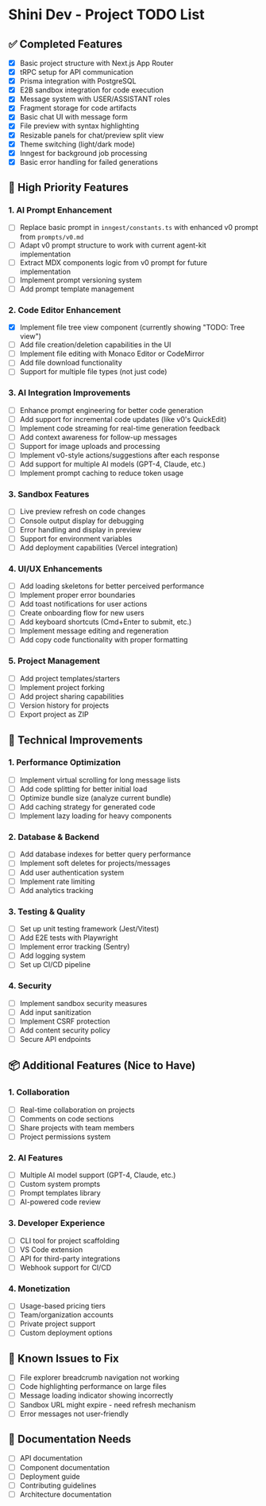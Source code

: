 # Shini Dev - Project TODO List

## ✅ Completed Features
- [x] Basic project structure with Next.js App Router
- [x] tRPC setup for API communication
- [x] Prisma integration with PostgreSQL
- [x] E2B sandbox integration for code execution
- [x] Message system with USER/ASSISTANT roles
- [x] Fragment storage for code artifacts
- [x] Basic chat UI with message form
- [x] File preview with syntax highlighting
- [x] Resizable panels for chat/preview split view
- [x] Theme switching (light/dark mode)
- [x] Inngest for background job processing
- [x] Basic error handling for failed generations

## 🚀 High Priority Features

### 1. AI Prompt Enhancement
- [ ] Replace basic prompt in `inngest/constants.ts` with enhanced v0 prompt from `prompts/v0.md`
- [ ] Adapt v0 prompt structure to work with current agent-kit implementation
- [ ] Extract MDX components logic from v0 prompt for future implementation
- [ ] Implement prompt versioning system
- [ ] Add prompt template management

### 2. Code Editor Enhancement
- [x] Implement file tree view component (currently showing "TODO: Tree view")
- [ ] Add file creation/deletion capabilities in the UI
- [ ] Implement file editing with Monaco Editor or CodeMirror
- [ ] Add file download functionality
- [ ] Support for multiple file types (not just code)

### 3. AI Integration Improvements
- [ ] Enhance prompt engineering for better code generation
- [ ] Add support for incremental code updates (like v0's QuickEdit)
- [ ] Implement code streaming for real-time generation feedback
- [ ] Add context awareness for follow-up messages
- [ ] Support for image uploads and processing
- [ ] Implement v0-style actions/suggestions after each response
- [ ] Add support for multiple AI models (GPT-4, Claude, etc.)
- [ ] Implement prompt caching to reduce token usage

### 3. Sandbox Features
- [ ] Live preview refresh on code changes
- [ ] Console output display for debugging
- [ ] Error handling and display in preview
- [ ] Support for environment variables
- [ ] Add deployment capabilities (Vercel integration)

### 4. UI/UX Enhancements
- [ ] Add loading skeletons for better perceived performance
- [ ] Implement proper error boundaries
- [ ] Add toast notifications for user actions
- [ ] Create onboarding flow for new users
- [ ] Add keyboard shortcuts (Cmd+Enter to submit, etc.)
- [ ] Implement message editing and regeneration
- [ ] Add copy code functionality with proper formatting

### 5. Project Management
- [ ] Add project templates/starters
- [ ] Implement project forking
- [ ] Add project sharing capabilities
- [ ] Version history for projects
- [ ] Export project as ZIP

## 🔧 Technical Improvements

### 1. Performance Optimization
- [ ] Implement virtual scrolling for long message lists
- [ ] Add code splitting for better initial load
- [ ] Optimize bundle size (analyze current bundle)
- [ ] Add caching strategy for generated code
- [ ] Implement lazy loading for heavy components

### 2. Database & Backend
- [ ] Add database indexes for better query performance
- [ ] Implement soft deletes for projects/messages
- [ ] Add user authentication system
- [ ] Implement rate limiting
- [ ] Add analytics tracking

### 3. Testing & Quality
- [ ] Set up unit testing framework (Jest/Vitest)
- [ ] Add E2E tests with Playwright
- [ ] Implement error tracking (Sentry)
- [ ] Add logging system
- [ ] Set up CI/CD pipeline

### 4. Security
- [ ] Implement sandbox security measures
- [ ] Add input sanitization
- [ ] Implement CSRF protection
- [ ] Add content security policy
- [ ] Secure API endpoints

## 📦 Additional Features (Nice to Have)

### 1. Collaboration
- [ ] Real-time collaboration on projects
- [ ] Comments on code sections
- [ ] Share projects with team members
- [ ] Project permissions system

### 2. AI Features
- [ ] Multiple AI model support (GPT-4, Claude, etc.)
- [ ] Custom system prompts
- [ ] Prompt templates library
- [ ] AI-powered code review

### 3. Developer Experience
- [ ] CLI tool for project scaffolding
- [ ] VS Code extension
- [ ] API for third-party integrations
- [ ] Webhook support for CI/CD

### 4. Monetization
- [ ] Usage-based pricing tiers
- [ ] Team/organization accounts
- [ ] Private project support
- [ ] Custom deployment options

## 🐛 Known Issues to Fix
- [ ] File explorer breadcrumb navigation not working
- [ ] Code highlighting performance on large files
- [ ] Message loading indicator showing incorrectly
- [ ] Sandbox URL might expire - need refresh mechanism
- [ ] Error messages not user-friendly

## 📝 Documentation Needs
- [ ] API documentation
- [ ] Component documentation
- [ ] Deployment guide
- [ ] Contributing guidelines
- [ ] Architecture documentation